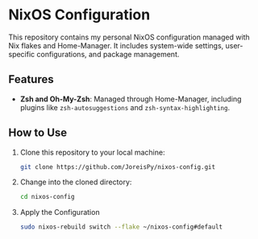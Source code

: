 # NixOS Configuration

This repository contains my personal NixOS configuration managed with Nix flakes and Home-Manager. It includes system-wide settings, user-specific configurations, and package management.

## Features

- **Zsh and Oh-My-Zsh**: Managed through Home-Manager, including plugins like `zsh-autosuggestions` and `zsh-syntax-highlighting`.

## How to Use

1. Clone this repository to your local machine:

   ```bash
   git clone https://github.com/JoreisPy/nixos-config.git
   ```

2. Change into the cloned directory:

   ```bash
   cd nixos-config
   ```

3. Apply the Configuration

   ```bash
   sudo nixos-rebuild switch --flake ~/nixos-config#default
   ```
